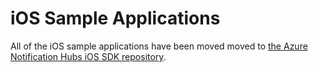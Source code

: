 # iOS Sample Applications

All of the iOS sample applications have been moved moved to [the Azure Notification Hubs iOS SDK repository](https://github.com/Azure/azure-notificationhubs-ios/tree/master/Samples).
